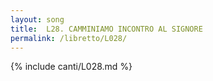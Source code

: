 ```yaml
---
layout: song
title:  L28. CAMMINIAMO INCONTRO AL SIGNORE
permalink: /libretto/L028/
---
```

{% include canti/L028.md %}   